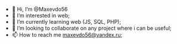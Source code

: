 - 👋 Hi, I’m @Maxevdo56
- 👀 I’m interested in web;
- 🌱 I’m currently learning web (JS, SQL, PHP);
- 💞️ I’m looking to collaborate on any project where i can be useful;
- 📫 How to reach me maxevdo56@yandex.ru;

<!---
Maxevdo56/Maxevdo56 is a ✨ special ✨ repository because its `README.md` (this file) appears on your GitHub profile.
You can click the Preview link to take a look at your changes.
--->
